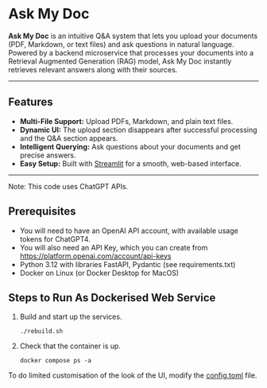 # Ask My Doc

**Ask My Doc** is an intuitive Q&A system that lets you upload your documents (PDF, Markdown, or text files) and ask questions in natural language. Powered by a backend microservice that processes your documents into a Retrieval Augmented Generation (RAG) model, Ask My Doc instantly retrieves relevant answers along with their sources.

---

## Features

- **Multi-File Support:** Upload PDFs, Markdown, and plain text files.
- **Dynamic UI:** The upload section disappears after successful processing and the Q&A section appears.
- **Intelligent Querying:** Ask questions about your documents and get precise answers.
- **Easy Setup:** Built with [Streamlit](https://streamlit.io/) for a smooth, web-based interface.

---

Note: This code uses ChatGPT APIs.

## Prerequisites

* You will need to have an OpenAI API account, with available usage tokens for ChatGPT4.
* You will also need an API Key, which you can create from https://platform.openai.com/account/api-keys
* Python 3.12 with libraries FastAPI, Pydantic (see requirements.txt)
* Docker on Linux (or Docker Desktop for MacOS)

## Steps to Run As Dockerised Web Service

1. Build and start up the services.
   ```
   ./rebuild.sh 
   ```
2. Check that the container is up.
   ```
   docker compose ps -a
   ```

To do limited customisation of the look of the UI, modify the [config.toml](frontend/.streamlit/config.toml) file.